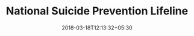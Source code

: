 ---
title: "National Suicide Prevention Lifeline"
date: 2018-03-18T12:13:32+05:30
link: http://www.suicidepreventionlifeline.org/
---